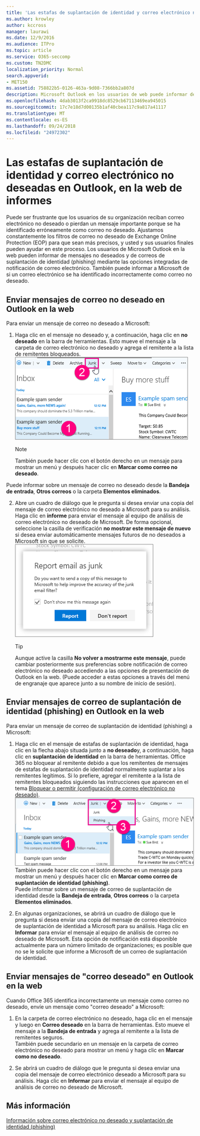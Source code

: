 ```yaml
---
title: 'Las estafas de suplantación de identidad y correo electrónico no deseadas en Outlook, en la web de informes '
ms.author: krowley
author: kccross
manager: laurawi
ms.date: 12/9/2016
ms.audience: ITPro
ms.topic: article
ms.service: O365-seccomp
ms.custom: TN2DMC
localization_priority: Normal
search.appverid:
- MET150
ms.assetid: 758822b5-0126-463a-9d08-7366bb2a807d
description: Microsoft Outlook en los usuarios de web puede informar de correo no deseado (correo no deseado) y las estafas de suplantación de identidad mediante el uso de las opciones de notificación de correo integrado. También puede permitir que Microsoft sabe si un correo electrónico incorrectamente identificado como correo no deseado (correo no deseado).
ms.openlocfilehash: 4dab3013f2ca9918dc8529cb67113469ea945015
ms.sourcegitcommit: 17c7e18d7d00135b1af40cbea117c9a817a41117
ms.translationtype: MT
ms.contentlocale: es-ES
ms.lasthandoff: 09/24/2018
ms.locfileid: "24972302"
---
```

# <a name="report-junk-email-and-phishing-scams-in-outlook-on-the-web"></a>Las estafas de suplantación de identidad y correo electrónico no deseadas en Outlook, en la web de informes 

Puede ser frustrante que los usuarios de su organización reciban correo electrónico no deseado o pierdan un mensaje importante porque se ha identificado erróneamente como correo no deseado. Ajustamos constantemente los filtros de correo no deseado de Exchange Online Protection (EOP) para que sean más precisos, y usted y sus usuarios finales pueden ayudar en este proceso. Los usuarios de Microsoft Outlook en la web pueden informar de mensajes no deseados y de correos de suplantación de identidad (phishing) mediante las opciones integradas de notificación de correo electrónico. También puede informar a Microsoft de si un correo electrónico se ha identificado incorrectamente como correo no deseado.
  
## <a name="submit-junk-messages-in-outlook-on-the-web"></a>Enviar mensajes de correo no deseado en Outlook en la web

Para enviar un mensaje de correo no deseado a Microsoft:
  
1. Haga clic en el mensaje no deseado y, a continuación, haga clic en **no deseado** en la barra de herramientas. Esto mueve el mensaje a la carpeta de correo electrónico no deseado y agrega el remitente a la lista de remitentes bloqueados.  ![Correo electrónico indicar es no deseado de Outlook en la web](media/a10ae792-aab6-4374-a041-6c3f732eb2e3.png)
  
    > [!NOTE]
    > También puede hacer clic con el botón derecho en un mensaje para mostrar un menú y después hacer clic en **Marcar como correo no deseado**. 
  
Puede informar sobre un mensaje de correo no deseado desde la **Bandeja de entrada**, **Otros correos** o la carpeta **Elementos eliminados**. 
  
2. Abre un cuadro de diálogo que le pregunta si desea enviar una copia del mensaje de correo electrónico no deseado a Microsoft para su análisis. Haga clic en **informe** para enviar el mensaje al equipo de análisis de correo electrónico no deseado de Microsoft. De forma opcional, seleccione la casilla de verificación **no mostrar este mensaje de nuevo** si desea enviar automáticamente mensajes futuros de no deseados a Microsoft sin que se solicite.  ![Informar a Microsoft de correo electrónico no deseado de Outlook en la web](media/e8d3a9f9-6eb6-4309-ba6d-643dffdb6a33.png)
  
    > [!TIP]
    > Aunque active la casilla **No volver a mostrarme este mensaje**, puede cambiar posteriormente sus preferencias sobre notificación de correo electrónico no deseado accediendo a las opciones de presentación de Outlook en la web. (Puede acceder a estas opciones a través del menú de engranaje que aparece junto a su nombre de inicio de sesión). 
  
## <a name="submit-phishing-scam-messages-in-outlook-on-the-web"></a>Enviar mensajes de correo de suplantación de identidad (phishing) en Outlook en la web

Para enviar un mensaje de correo de suplantación de identidad (phishing) a Microsoft:
  
1. Haga clic en el mensaje de estafas de suplantación de identidad, haga clic en la flecha abajo situada junto a **no deseado**y, a continuación, haga clic en **suplantación de identidad** en la barra de herramientas. Office 365 no bloquear al remitente debido a que los remitentes de mensajes de estafas de suplantación de identidad normalmente suplantar a los remitentes legítimos. Si lo prefiere, agregar el remitente a la lista de remitentes bloqueados siguiendo las instrucciones que aparecen en el tema [Bloquear o permitir (configuración de correo electrónico no deseado)](https://go.microsoft.com/fwlink/?LinkId=627572). ![Indicar un correo electrónico es un phishing en Outlook en el web](media/959bb577-341c-41ee-a159-e46600b2cf8a.png)<br/>También puede hacer clic con el botón derecho en un mensaje para mostrar un menú y después hacer clic en **Marcar como correo de suplantación de identidad (phishing)**.<br/>Puede informar sobre un mensaje de correo de suplantación de identidad desde la **Bandeja de entrada**, **Otros correos** o la carpeta **Elementos eliminados**. 
  
2. En algunas organizaciones, se abrirá un cuadro de diálogo que le pregunta si desea enviar una copia del mensaje de correo electrónico de suplantación de identidad a Microsoft para su análisis. Haga clic en **Informar** para enviar el mensaje al equipo de análisis de correo no deseado de Microsoft. Esta opción de notificación está disponible actualmente para un número limitado de organizaciones; es posible que no se le solicite que informe a Microsoft de un correo de suplantación de identidad. 
    
## <a name="submit-not-junk-messages-in-outlook-on-the-web"></a>Enviar mensajes de "correo deseado" en Outlook en la web

Cuando Office 365 identifica incorrectamente un mensaje como correo no deseado, envíe un mensaje como "correo deseado" a Microsoft:
  
1. En la carpeta de correo electrónico no deseado, haga clic en el mensaje y luego en **Correo deseado** en la barra de herramientas. Esto mueve el mensaje a la **Bandeja de entrada** y agrega al remitente a la lista de remitentes seguros.<br/>También puede secundario en un mensaje en la carpeta de correo electrónico no deseado para mostrar un menú y haga clic en **Marcar como no deseado**. 
  
2. Se abrirá un cuadro de diálogo que le pregunta si desea enviar una copia del mensaje de correo electrónico deseado a Microsoft para su análisis. Haga clic en **Informar** para enviar el mensaje al equipo de análisis de correo no deseado de Microsoft. 
    
## <a name="for-more-information"></a>Más información

[Información sobre correo electrónico no deseado y suplantación de identidad (phishing)](https://go.microsoft.com/fwlink/p/?LinkId=270068)
  
  

